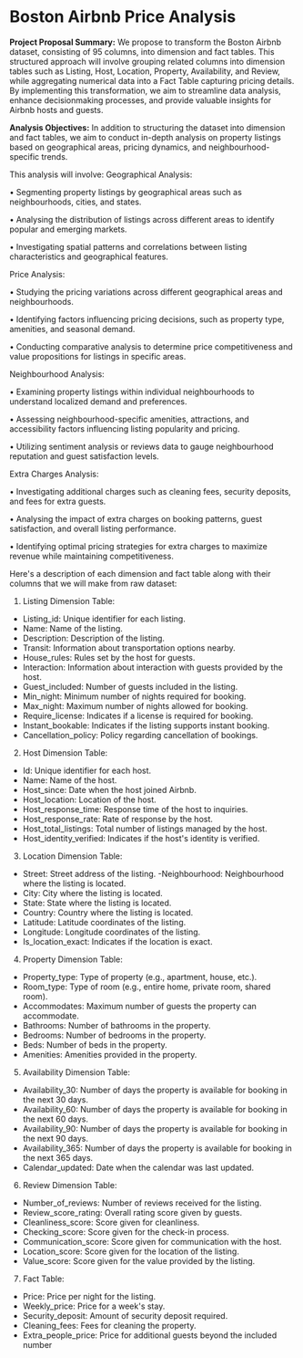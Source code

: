 # Boston Airbnb Price Analysis

**Project Proposal Summary:**
We propose to transform the Boston Airbnb dataset, consisting of 95 columns, into dimension and fact tables.
This structured approach will involve grouping related columns into dimension tables such as Listing, Host,
Location, Property, Availability, and Review, while aggregating numerical data into a Fact Table capturing
pricing details. By implementing this transformation, we aim to streamline data analysis, enhance decisionmaking processes, and provide valuable insights for Airbnb hosts and guests.

**Analysis Objectives:**
In addition to structuring the dataset into dimension and fact tables, we aim to conduct in-depth analysis on
property listings based on geographical areas, pricing dynamics, and neighbourhood-specific trends.

This analysis will involve:
Geographical Analysis:

• Segmenting property listings by geographical areas such as neighbourhoods, cities, and states.

• Analysing the distribution of listings across different areas to identify popular and emerging markets.

• Investigating spatial patterns and correlations between listing characteristics and geographical features.


Price Analysis:

• Studying the pricing variations across different geographical areas and neighbourhoods.

• Identifying factors influencing pricing decisions, such as property type, amenities, and seasonal
demand.

• Conducting comparative analysis to determine price competitiveness and value propositions for listings
in specific areas.

Neighbourhood Analysis:

• Examining property listings within individual neighbourhoods to understand localized demand and
preferences.

• Assessing neighbourhood-specific amenities, attractions, and accessibility factors influencing listing
popularity and pricing.

• Utilizing sentiment analysis or reviews data to gauge neighbourhood reputation and guest satisfaction
levels.

Extra Charges Analysis:

• Investigating additional charges such as cleaning fees, security deposits, and fees for extra guests.

• Analysing the impact of extra charges on booking patterns, guest satisfaction, and overall listing
performance.

• Identifying optimal pricing strategies for extra charges to maximize revenue while maintaining
competitiveness.

Here's a description of each dimension and fact table along with their columns that we will make from raw
dataset:

1. Listing Dimension Table:
 - Listing_id: Unique identifier for each listing.
 - Name: Name of the listing.
 - Description: Description of the listing.
 - Transit: Information about transportation options nearby.
 - House_rules: Rules set by the host for guests.
 - Interaction: Information about interaction with guests provided by the host.
 - Guest_included: Number of guests included in the listing.
 - Min_night: Minimum number of nights required for booking.
 - Max_night: Maximum number of nights allowed for booking.
 - Require_license: Indicates if a license is required for booking.
 - Instant_bookable: Indicates if the listing supports instant booking.
 - Cancellation_policy: Policy regarding cancellation of bookings.
   
2. Host Dimension Table:
 - Id: Unique identifier for each host.
 - Name: Name of the host.
 - Host_since: Date when the host joined Airbnb.
 - Host_location: Location of the host.
 - Host_response_time: Response time of the host to inquiries.
 - Host_response_rate: Rate of response by the host.
 - Host_total_listings: Total number of listings managed by the host.
 - Host_identity_verified: Indicates if the host's identity is verified.
   
3. Location Dimension Table:
 - Street: Street address of the listing.
 -Neighbourhood: Neighbourhood where the listing is located.
 - City: City where the listing is located.
 - State: State where the listing is located.
 - Country: Country where the listing is located.
 - Latitude: Latitude coordinates of the listing.
 - Longitude: Longitude coordinates of the listing.
 - Is_location_exact: Indicates if the location is exact.
   
4. Property Dimension Table:
 - Property_type: Type of property (e.g., apartment, house, etc.).
 - Room_type: Type of room (e.g., entire home, private room, shared room).
 - Accommodates: Maximum number of guests the property can accommodate.
 - Bathrooms: Number of bathrooms in the property.
 - Bedrooms: Number of bedrooms in the property.
 - Beds: Number of beds in the property.
 - Amenities: Amenities provided in the property.
   
5. Availability Dimension Table:
 - Availability_30: Number of days the property is available for booking in the next 30 days.
 - Availability_60: Number of days the property is available for booking in the next 60 days.
 - Availability_90: Number of days the property is available for booking in the next 90 days.
 - Availability_365: Number of days the property is available for booking in the next 365 days.
 - Calendar_updated: Date when the calendar was last updated.
   
6. Review Dimension Table:
 - Number_of_reviews: Number of reviews received for the listing.
 - Review_score_rating: Overall rating score given by guests.
 - Cleanliness_score: Score given for cleanliness.
 - Checking_score: Score given for the check-in process.
 - Communication_score: Score given for communication with the host.
 - Location_score: Score given for the location of the listing.
 - Value_score: Score given for the value provided by the listing.
   
7. Fact Table:
 - Price: Price per night for the listing.
 - Weekly_price: Price for a week's stay.
 - Security_deposit: Amount of security deposit required.
 - Cleaning_fees: Fees for cleaning the property.
 - Extra_people_price: Price for additional guests beyond the included number
